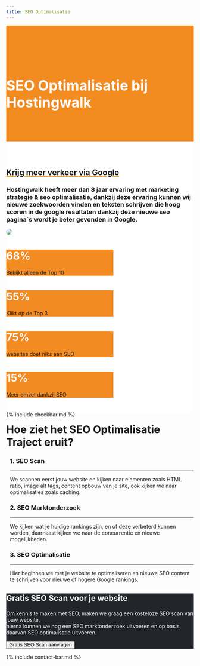 ```yaml
---
title: SEO Optimalisatie
---
```


<div class="jumbotron text-center" style="/* background-color: white !important; */padding: 1.5rem 0rem;margin-bottom: -1.5rem;background-color: #f28b20;border-radius: 0rem;">
<div class="container"> 
    <div class="container-fluid text-center" style="padding: 1.2rem 0rem;color: white;">
<h1 style="display: inline-block;padding-top: .3125rem;margin-right: 1rem;font-size: 2.35rem;">
<i class="fal fa-bullseye-pointer" style="color: white;/* font-size: 20px; */"></i>

SEO Optimalisatie bij Hostingwalk
</h1>
</div>
</div>
</div>


<div class="jumbotron text-center" style="background-color: white !important;padding: 1.5rem 0rem;margin-bottom: -1rem;">
<div class="container">
<br>
<div style="margin-bottom: 20px;" class="row">
  <div> </div>
    <div style="margin-top: 30px;" class="col-sm-7">
<h2 style="text-decoration: underline orange;">Krijg meer verkeer via Google</h2>
<h3>Hostingwalk heeft meer dan 8 jaar ervaring met marketing strategie &amp; seo optimalisatie, dankzij deze ervaring kunnen wij nieuwe zoekwoorden vinden en teksten schrijven die hoog scoren in de google resultaten dankzij deze nieuwe seo pagina`s wordt je beter gevonden in Google.
</h3>
  </div>
  <div class="col-sm-5">
<img class="img-fluid" style="max-width: 350px;border-radius: 25px;" src="https://i.imgur.com/a3t10hT.jpg">
  </div>
</div>


<div class="card-deck" style="
    margin-top: 30px;
">
  <div class="card text-white bg-primary mb-3" style="max-width: 18rem;background-color: #F28B22 !important;">
  
  <div class="card-body">
    <h1 class="card-title" style="
    color: white;
">68%
</h1>
    <p class="card-text">Bekijkt alleen de Top 10</p>
  </div>
</div>
  <div class="card text-white bg-primary mb-3" style="max-width: 18rem;background-color: #F28B22 !important;">
  
  <div class="card-body">
    <h1 class="card-title" style="
    color: white;
">55%
</h1>
    <p class="card-text"> Klikt op de Top 3</p>
  </div>
</div>
  <div class="card text-white bg-primary mb-3" style="max-width: 18rem;background-color: #F28B22 !important;">
  
  <div class="card-body">
    <h1 class="card-title" style="
    color: white;
">75%
</h1>
    <p class="card-text">websites doet niks aan SEO</p>
  </div>
</div>

<div class="card text-white bg-primary mb-3" style="max-width: 18rem;background-color: #F28B22 !important;">
  
  <div class="card-body">
    <h1 class="card-title" style="
    color: white;
">15%
</h1>
    <p class="card-text">Meer omzet dankzij SEO</p>
  </div>
</div>
</div>



</div>
</div>


{% include checkbar.md %}


<div class="partnerbox">
    <div class="container">
    
<h1 class="text-center" style="
    margin-top: 15px;
">Hoe ziet het SEO Optimalisatie Traject eruit?</h1>
    
    
<div class="row">



<div class="col-md-4">
<div class="partnerbox-part text-center" style="margin-left: 10px;">
<div class="info">
 <div class=""> <i class="fal fa-bullseye-pointer" style="font-size: 60px;margin-bottom: 15px;"></i> </div>
<div clas="description">
   <h3>1. SEO Scan
</h3>
  <div class="body">
<hr>We scannen eerst jouw website en kijken naar elementen zoals HTML ratio, image alt tags, content opbouw van je site, ook kijken we naar optimalisaties zoals caching.

</div>
 </div>
</div>
 
  
 
</div>  </div><div class="col-md-4">
<div class="partnerbox-part text-center" style="margin-left: 10px;">
<div class="info">
 <div class=""> <i class="fal fa-bullseye-pointer" style="font-size: 60px;margin-bottom: 15px;"></i> </div>
<div clas="description">
   <h3>2. SEO Marktonderzoek</h3>
  <div class="body">
<hr>We kijken wat je huidige rankings zijn, en of deze verbeterd kunnen worden, daarnaast kijken we naar de concurrentie en nieuwe mogelijkheden.
</div>
 </div>
</div>
 
  
 
</div>  </div>

<div class="col-md-4">
<div class="partnerbox-part text-center" style="margin-left: 10px;">
<div class="info">
 <div class=""> <i class="fal fa-bullseye-pointer" style="font-size: 60px;margin-bottom: 15px;"></i> </div>
<div clas="description">
   <h3>3. SEO Optimalisatie
</h3>
  <div class="body">
<hr>Hier beginnen we met je website te optimaliseren en nieuwe SEO content te schrijven voor nieuwe of hogere Google rankings.


</div>
 </div>
</div>
 
  
 
</div>  </div>

</div>


</div> </div>


<div class="jumbotron" style="background: #212529;color: white;">
<div class="container text-center"> 
<h2 style="margin-bottom: 20px;">
 <i class="fal fa-search" style="color: white;/* font-size: 20px; */"></i> Gratis SEO Scan voor je website </h2>
 <p> Om kennis te maken met SEO, maken we graag een kosteloze SEO scan van jouw website, <br>
    hierna kunnen we nog een SEO marktonderzoek uitvoeren en op basis daarvan SEO optimalisatie uitvoeren.</p>
<a alt="gratis seo scan" title="Gratis SEO Scan aanvragen" href="https://my.hostingwalk.com/cart.php?a=add&pid=393" style="
"> <button class="btn btn-lg btn-outline-inloggen my-2 my-sm-0" type="submit" style="
">Gratis SEO Scan aanvragen</button> </a>

</div>
</div>



{% include contact-bar.md %}

